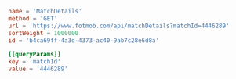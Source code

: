 ﻿```toml
name = 'MatchDetails'
method = 'GET'
url = 'https://www.fotmob.com/api/matchDetails?matchId=4446289'
sortWeight = 1000000
id = 'b4ca69ff-4a3d-4373-ac40-9ab7c28e6d8a'

[[queryParams]]
key = 'matchId'
value = '4446289'
```
